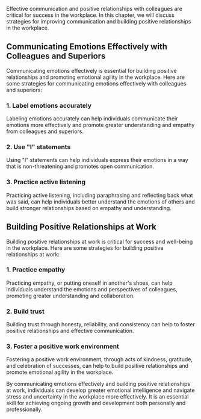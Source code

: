 
Effective communication and positive relationships with colleagues are critical for success in the workplace. In this chapter, we will discuss strategies for improving communication and building positive relationships in the workplace.

Communicating Emotions Effectively with Colleagues and Superiors
----------------------------------------------------------------

Communicating emotions effectively is essential for building positive relationships and promoting emotional agility in the workplace. Here are some strategies for communicating emotions effectively with colleagues and superiors:

### 1. Label emotions accurately

Labeling emotions accurately can help individuals communicate their emotions more effectively and promote greater understanding and empathy from colleagues and superiors.

### 2. Use "I" statements

Using "I" statements can help individuals express their emotions in a way that is non-threatening and promotes open communication.

### 3. Practice active listening

Practicing active listening, including paraphrasing and reflecting back what was said, can help individuals better understand the emotions of others and build stronger relationships based on empathy and understanding.

Building Positive Relationships at Work
---------------------------------------

Building positive relationships at work is critical for success and well-being in the workplace. Here are some strategies for building positive relationships at work:

### 1. Practice empathy

Practicing empathy, or putting oneself in another's shoes, can help individuals understand the emotions and perspectives of colleagues, promoting greater understanding and collaboration.

### 2. Build trust

Building trust through honesty, reliability, and consistency can help to foster positive relationships and effective communication.

### 3. Foster a positive work environment

Fostering a positive work environment, through acts of kindness, gratitude, and celebration of successes, can help to build positive relationships and promote emotional agility in the workplace.

By communicating emotions effectively and building positive relationships at work, individuals can develop greater emotional intelligence and navigate stress and uncertainty in the workplace more effectively. It is an essential skill for achieving ongoing growth and development both personally and professionally.
